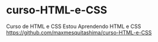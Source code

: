 # curso-HTML-e-CSS
 Curso de HTML e CSS
 Estou Aprendendo HTML e CSS
 https://github.com/maxmesquitashima/curso-HTML-e-CSS
 
